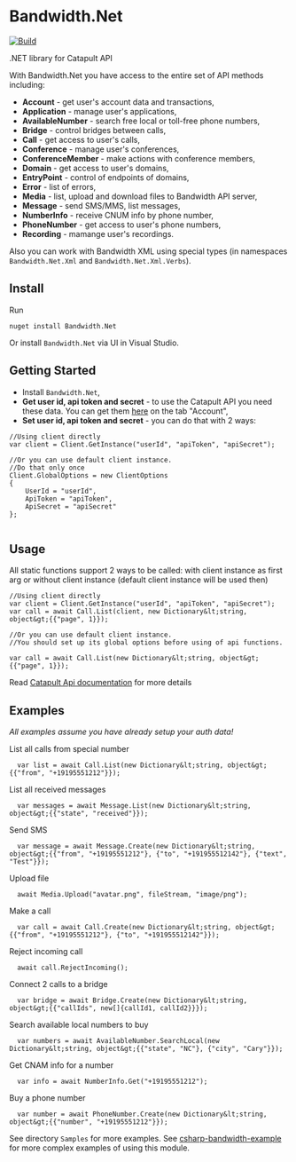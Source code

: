 # Bandwidth.Net
[![Build](https://ci.appveyor.com/api/projects/status/bhv8hs3fx9k6c33i?svg=true)](https://ci.appveyor.com/project/avbel/csharp-bandwidth)

.NET library for Catapult API

With Bandwidth.Net  you have access to the entire set of API methods including:
* **Account** - get user's account data and transactions,
* **Application** - manage user's applications,
* **AvailableNumber** - search free local or toll-free phone numbers,
* **Bridge** - control bridges between calls,
* **Call** - get access to user's calls,
* **Conference** - manage user's conferences,
* **ConferenceMember** - make actions with conference members,
* **Domain** - get access to user's domains,
* **EntryPoint** - control of endpoints of domains,
* **Error** - list of errors,
* **Media** - list, upload and download files to Bandwidth API server,
* **Message** - send SMS/MMS, list messages,
* **NumberInfo** - receive CNUM info by phone number,
* **PhoneNumber** - get access to user's phone numbers,
* **Recording** - mamange user's recordings.

Also you can work with Bandwidth XML using special types (in namespaces `Bandwidth.Net.Xml` and `Bandwidth.Net.Xml.Verbs`). 
## Install

Run

```
nuget install Bandwidth.Net
```

Or install `Bandwidth.Net` via UI in Visual Studio.
## Getting Started

* Install `Bandwidth.Net`,
* **Get user id, api token and secret** - to use the Catapult API you need these data.  You can get them [here](https://catapult.inetwork.com/pages/catapult.jsf) on the tab "Account",
* **Set user id, api token and secret** - you can do that with 2 ways:

```
//Using client directly
var client = Client.GetInstance("userId", "apiToken", "apiSecret");

//Or you can use default client instance.
//Do that only once
Client.GlobalOptions = new ClientOptions
{
    UserId = "userId",
    ApiToken = "apiToken",
    ApiSecret = "apiSecret"
};


```
## Usage

All static functions support 2 ways to be called: with client instance as first arg or without client instance (default client instance will be used then)

```
//Using client directly
var client = Client.GetInstance("userId", "apiToken", "apiSecret");
var call = await Call.List(client, new Dictionary&lt;string, object&gt;{{"page", 1}});

//Or you can use default client instance.
//You should set up its global options before using of api functions.

var call = await Call.List(new Dictionary&lt;string, object&gt;{{"page", 1}});

```
Read [Catapult Api documentation](https://catapult.inetwork.com/docs/api-docs/) for more details

## Examples
*All examples assume you have already setup your auth data!*

List all calls from special number

```
  var list = await Call.List(new Dictionary&lt;string, object&gt;{{"from", "+19195551212"}});
```

List all received messages

```
  var messages = await Message.List(new Dictionary&lt;string, object&gt;{{"state", "received"}});
```

Send SMS

```
  var message = await Message.Create(new Dictionary&lt;string, object&gt;{{"from", "+19195551212"}, {"to", "+191955512142"}, {"text", "Test"}});
```

Upload file 

```
  await Media.Upload("avatar.png", fileStream, "image/png");
```

Make a call

```
  var call = await Call.Create(new Dictionary&lt;string, object&gt;{{"from", "+19195551212"}, {"to", "+191955512142"}});
```

Reject incoming call

```
  await call.RejectIncoming();
```

Connect 2 calls to a bridge

```
  var bridge = await Bridge.Create(new Dictionary&lt;string, object&gt;{{"callIds", new[]{callId1, callId2}}});
```

Search available local numbers to buy

```
  var numbers = await AvailableNumber.SearchLocal(new Dictionary&lt;string, object&gt;{{"state", "NC"}, {"city", "Cary"}});
```
Get CNAM info for a number

```
  var info = await NumberInfo.Get("+19195551212");
```

Buy a phone number

```
  var number = await PhoneNumber.Create(new Dictionary&lt;string, object&gt;{{"number", "+19195551212"}});
```

See directory `Samples` for more examples.
See [csharp-bandwidth-example](https://github.com/bandwidthcom/csharp-bandwidth-example) for more complex examples of using this module.


	
	
